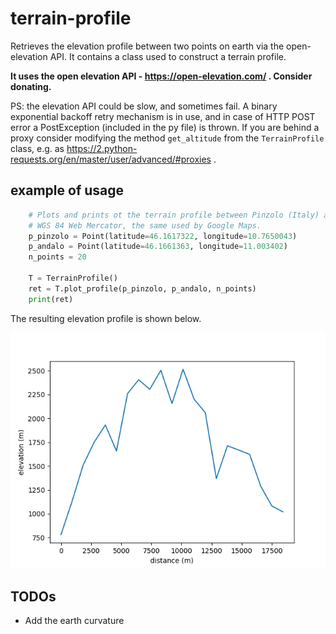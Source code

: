 # terrain-profile
Retrieves the elevation profile between two points on earth via the open-elevation API. It contains a class used to construct a terrain profile.

__It uses the open elevation API - https://open-elevation.com/ . Consider donating.__

PS: the elevation API could be slow, and sometimes fail. A binary exponential backoff retry mechanism is in use, and in case of HTTP POST error a PostException (included in the py file) is thrown. If you are behind a proxy consider modifying the method `get_altitude` from the `TerrainProfile` class, e.g. as https://2.python-requests.org/en/master/user/advanced/#proxies .

## example of usage

```python
    # Plots and prints ot the terrain profile between Pinzolo (Italy) and Andalo (Italy). Coordinates are in
    # WGS 84 Web Mercator, the same used by Google Maps.
    p_pinzolo = Point(latitude=46.1617322, longitude=10.7650043)
    p_andalo = Point(latitude=46.1661363, longitude=11.003402)
    n_points = 20

    T = TerrainProfile()
    ret = T.plot_profile(p_pinzolo, p_andalo, n_points)
    print(ret)
```
The resulting elevation profile is shown below.

![GitHub Logo](/examples/pinzolo_andalo.png)

## TODOs
- Add the earth curvature
